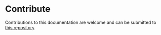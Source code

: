 # Contribute

Contributions to this documentation are welcome and can be submitted to [this repository](https://github.com/SovereignCloudStack/opendesk-on-scs).
